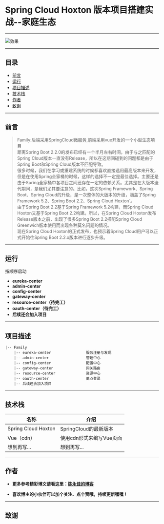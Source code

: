 # Spring Cloud Hoxton 版本项目搭建实战--家庭生态
----------------------
![效果](https://cdn.img.wenhairu.com/images/2020/01/02/A2K5B.jpg)

----------------------
## 目录

* [前言](#1)
* [运行](#2)
* [项目描述](#3)
* [技术栈](#4)
* [作者](#5)
* [致谢](#6)
  
----------------------
### <h2 id="1">前言</h2>

> Family:后端采用SpringCloud微服务,前端采用vue开发的一个小型生态项目
> \
> 距离Spring Boot 2.2.0的发布已经有一个半月左右时间，由于与之匹配的Spring Cloud版本一直没有Release，所以在这期间碰到的问题都是由于Spring Boot和Spring Cloud版本不匹配导致。
> \
> 很多时候，我们在学习或重建系统的时候都喜欢直接选用最高版本来开发，但是在使用Spring全家桶的时候，这样的选择不一定是最佳选择。主要还是由于Spring全家桶中各项目之间还存在一定的依赖关系。尤其是在大版本迭代期间，是我们尤其要注意的。比如，这次Spring Framework、Spring Boot、Spring Cloud的升级，是一次整体的大版本的升级，涵盖了Spring Framework 5.2、Spring Boot 2.2、Spring Cloud Hoxton`。
> \
> 由于Spring Boot 2.2基于Spring Framework 5.2构建，而Spring Cloud Hoxton又基于Spring Boot 2.2构建。所以，在Spring Cloud Hoxton发布Release版本之前，出现了很多Spring Boot 2.2搭配Spring Cloud Greenwich版本使用而出现各种莫名问题的情况。
> \
> 现在Spring Cloud Hoxton的正式发布，也预示着Spring Cloud用户可以正式开始往Spring Boot 2.2.x版本进行逐步升级。

-----------------------
### <h2 id="2">运行</h2>

按顺序启动
- **eureka-center**
- **admin-center**
- **config-center**
- **gateway-center**
- **resource-center（待完工）**
- **oauth-center（待完工）**
- **后续还会加入项目**

-----------------------
### <h2 id="3">项目描述</h2>

```
|-- Family
    |-- eureka-center                服务注册与发现
    |-- admin-center                 管理中心
    |-- config-center                配置中心
    |-- gateway-center               网关路由
    |-- resource-center              资源中心
    |-- oauth-center                 单点登录
    |-- 后续还会加入项目
```

-----------------------
### <h2 id="4">技术栈</h2>

名称 | 介绍
----|------
Spring Cloud Hoxton | SpringCloud的最新版本
Vue（cdn） | 使用cdn形式来编写Vue页面 
想到再写... | 想到再写...

---------------------------
### <h2 id="5">作者</h2>

- **更多参考精彩博文请看这里：[陈永佳的博客](https://blog.csdn.net/Mrs_chens)**

- **喜欢博主的小伙伴可以加个关注、点个赞哦，持续更新嘿嘿！**

---------------------------
### <h2 id="6">致谢</h2>
